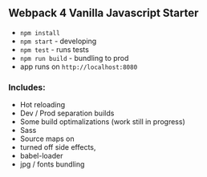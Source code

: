 ## Webpack 4 Vanilla Javascript Starter

- `npm install`
- `npm start` - developing
- `npm test` - runs tests
- `npm run build` - bundling to prod
- app runs on `http://localhost:8080`

### Includes:
- Hot reloading
- Dev / Prod separation builds
- Some build optimalizations (work still in progress)
- Sass
- Source maps on
- turned off side effects,
- babel-loader
- jpg / fonts bundling